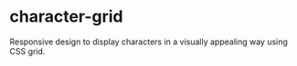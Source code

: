 # character-grid

Responsive design to display characters in a visually appealing way using CSS grid.
